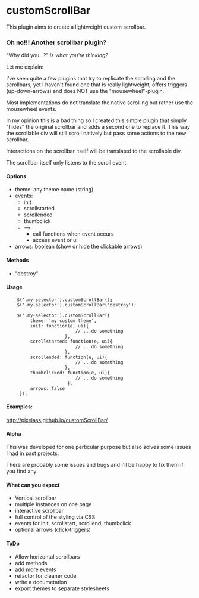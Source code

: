 # customScrollBar

This plugin aims to create a lightweight custom scrollbar.

### Oh no!!! Another scrollbar plugin?

"Why did you...?" *is what you're thinking?*

Let me explain:

I've seen quite a few plugins that try to replicate the scrolling and
the scrollbars, yet I haven't found one that is really lightweight,
offers triggers (up-down-arrows) and does NOT use the
"mousewheel"-plugin.

Most implementations do not translate the native scrolling but rather
use the mousewheel events.

In my opinion this is a bad thing so I created this simple plugin
that simply "hides" the original scrollbar and adds a second one to
replace it. This way the scrollable div will still scroll natively but
pass some actions to the new scrollbar.

Interactions on the scrollbar itself will be translated to the
scrollable div.

The scrollbar itself only listens to the scroll event.

#### Options

* theme: any theme name (string)
* events:
  * init
  * scrollstarted
  * scrollended
  * thumbclick
  * ==>
    * call functions when event occurs
    * access event or ui
* arrows: boolean (show or hide the clickable arrows)

#### Methods
* "destroy"


#### Usage
		$('.my-selector').customScrollBar();
        $('.my-selector').customScrollBar('destroy');

		$('.my-selector').customScrollBar({
			 theme: 'my custom theme',
			 init: function(e, ui){
                              // ...do something
                          },
			 scrollstarted: function(e, ui){
                              // ...do something
                          },
             scrollended: function(e, ui){
                              // ...do something
                          },
             thumbclicked: function(e, ui){
                              // ...do something
                           },
			 arrows: false
		 });


#### Examples:

http://pixelass.github.io/customScrollBar/

#### Alpha

This was developed for one perticular purpose but also solves some
issues I had in past projects.

There are probably some issues and bugs and I'll be happy to fix them
if you find any


#### What can you expect

* Vertical scrollbar
* multiple instances on one page
* interactive scrollbar
* full control of the styling via CSS
* events for init, scrollstart, scrollend, thumbclick
* optional arrows (click-triggers)

#### ToDo

* Allow horizontal scrollbars
* add methods
* add more events
* refactor for cleaner code
* write a documetation
* export themes to separate stylesheets
